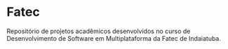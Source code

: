 # Fatec
Repositório de projetos acadêmicos desenvolvidos no curso de Desenvolvimento de Software em Multiplataforma da Fatec de Indaiatuba.
